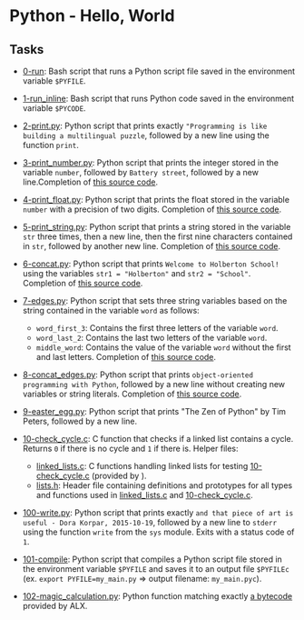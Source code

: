 # Python - Hello, World


## Tasks

  * [0-run](./0-run): Bash script that runs a Python script file saved
  in the environment variable `$PYFILE`.

  * [1-run_inline](./1-run_inline): Bash script that runs Python code saved in the
  environment variable `$PYCODE`.

  * [2-print.py](./2-print.py): Python script that prints exactly `"Programming is
  like building a multilingual puzzle`, followed by a new line using the function `print`.

  * [3-print_number.py](./3-print_number.py): Python script that prints the integer stored
  in the variable `number`, followed by `Battery street`, followed by a new line.Completion of [this source code](https://github.com/holbertonschool/0x00.py/blob/master/3-print_number.py).

  * [4-print_float.py](./4-print_float.py): Python script that prints the float stored
  in the variable `number` with a precision of two digits.
  Completion of [this source code](https://github.com/holbertonschool/0x00.py/blob/master/4-print_float.py).

  * [5-print_string.py](./5-print_string.py): Python script that prints a string stored
  in the variable `str` three times, then a new line, then the first nine characters
  contained in `str`, followed by another new line.
  Completion of [this source code](https://github.com/holbertonschool/0x00.py/blob/master/5-print_string.py).

  * [6-concat.py](./6-concat.py): Python script that prints `Welcome to Holberton
  School!` using the variables `str1 = "Holberton"` and `str2 = "School"`.
  Completion of [this source code](https://github.com/holbertonschool/0x00.py/blob/master/6-concat.py).

  * [7-edges.py](./7-edges.py): Python script that sets three string variables based
  on the string contained in the variable `word` as follows:
    * `word_first_3`: Contains the first three letters of the variable `word`.
    * `word_last_2`: Contains the last two letters of the variable `word`.
    * `middle_word`: Contains the value of the variable `word` without the first and last letters.
  Completion of [this source code](https://github.com/holbertonschool/0x00.py/blob/master/7-edges.py).

  * [8-concat_edges.py](./8-concat_edges.py): Python script that prints `object-oriented
  programming with Python`, followed by a new line without creating new variables or
  string literals.
  Completion of [this source code](https://github.com/holbertonschool/0x00.py/blob/master/8-concat_edges.py).


  * [9-easter_egg.py](./9-easter_egg.py): Python script that prints "The Zen of Python" by
  Tim Peters, followed by a new line.


  * [10-check_cycle.c](./10-check_cycle.c): C function that checks if a linked list
  contains a cycle.
  Returns `0` if there is no cycle and `1` if there is.
  Helper files:
    * [linked_lists.c](./linked_lists.c): C functions handling linked lists for testing
    [10-check_cycle.c](./10-check_cycle.c) (provided by ).
    * [lists.h](./lists.h): Header file containing definitions and prototypes for
    all types and functions used in [linked_lists.c](./linked_lists.c) and
    [10-check_cycle.c](./10-check_cycle.c).


  * [100-write.py](./100-write.py): Python script that prints exactly `and that piece of
  art is useful - Dora Korpar, 2015-10-19`, followed by a new line to `stderr` using
  the function `write` from the `sys` module.
  Exits with a status code of `1`.


  * [101-compile](./101-compile): Python script that compiles a Python script file stored
  in the environment variable `$PYFILE` and saves it to an output file
  `$PYFILEc` (ex. `export PYFILE=my_main.py` => output filename: `my_main.pyc`).


  * [102-magic_calculation.py](./103-magic_calculation.py): Python function matching exactly
  [a bytecode](https://docs.python.org/3.4/library/dis.html) provided by ALX.
